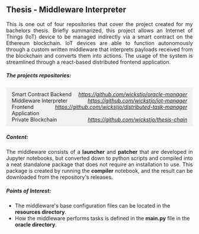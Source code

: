 ## Thesis - Middleware Interpreter

<div style="text-align: justify;margin-bottom:15px">
This is one out of four repositories that cover the project created for my bachelors thesis. Briefly summarized, this project allows an Internet of Things (IoT) device to be managed indirectly via a smart contract on the Ethereum blockchain. IoT devices are able to function autonomously through a custom written middleware that interprets payloads received from the blockchain and converts them into actions. The usage of the system is streamlined through a react-based distributed frontend application.
</div>

##### The projects repositories:
<div style="padding: 10px;padding-left: 15px;padding-right: 15px;background: #F1F1F1;margin-bottom:20px;">
    <div style="display:flex;">
        <div style="flex:1">Smart Contract Backend</div>
        <div style="font-style:italic;text-align:right">
        	<a href="https://github.com/wickstjo/oracle-manager">https://github.com/wickstjo/oracle-manager</a>
        </div>
    </div>
    <div style="display:flex;">
        <div style="flex:1">Middleware Interpreter</div>
        <div style="font-style:italic;text-align:right">
        	<a href="https://github.com/wickstjo/iot-manager">https://github.com/wickstjo/iot-manager</a>
        </div>
    </div>
    <div style="display:flex;">
        <div style="flex:1">Frontend Application</div>
        <div style="font-style:italic;text-align:right">
        	<a href="https://github.com/wickstjo/distributed-task-manager">https://github.com/wickstjo/distributed-task-manager</a>
        </div>
    </div>
    <div style="display:flex;">
        <div style="flex:1">Private Blockchain</div>
        <div style="font-style:italic;text-align:right">
        	<a href="https://github.com/wickstjo/thesis-chain">https://github.com/wickstjo/thesis-chain</a>
        </div>
    </div>
</div>

##### Content:
<div style="text-align: justify;margin-bottom:15px">
The middleware consists of a <b>launcher</b> and <b>patcher</b> that are developed in Jupyter notebooks, but converted down to python scripts and compiled into a neat standalone package that does not require an installation to use. This package is created by running the <b>compiler</b> notebook, and the result can be downloaded from the repository's releases.
</div>

##### Points of Interest:
- The middleware's base configuration files can be located in the <b>resources directory</b>.
- How the middleware performs tasks is defined in the <b>main.py</b> file in the <b>oracle directory</b>.